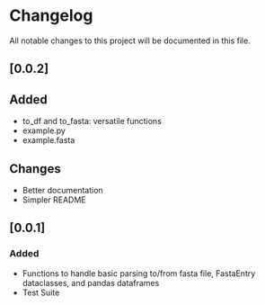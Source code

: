 # Changelog

All notable changes to this project will be documented in this file.

## [0.0.2]

## Added
- to_df and to_fasta: versatile functions 
- example.py
- example.fasta

## Changes
- Better documentation
- Simpler README

## [0.0.1]

### Added
- Functions to handle basic parsing to/from fasta file, FastaEntry dataclasses, and pandas dataframes
- Test Suite